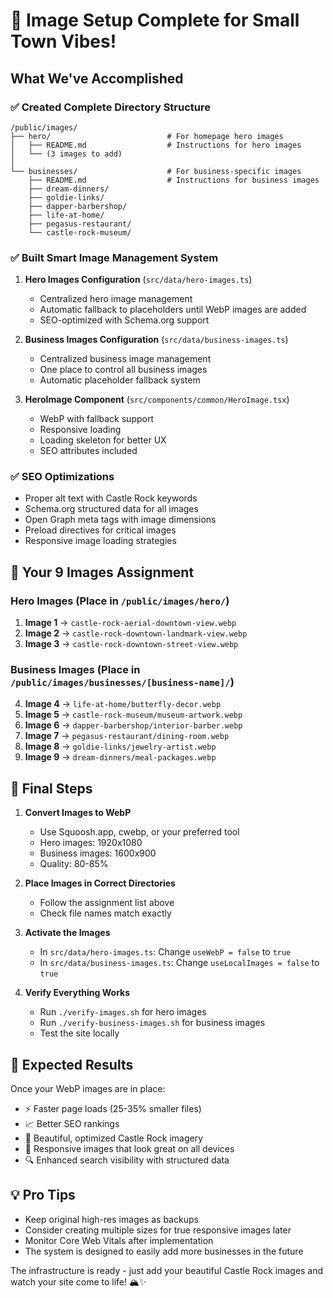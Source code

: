 # 🎉 Image Setup Complete for Small Town Vibes!

## What We've Accomplished

### ✅ Created Complete Directory Structure
```
/public/images/
├── hero/                          # For homepage hero images
│   ├── README.md                  # Instructions for hero images
│   └── (3 images to add)
│
└── businesses/                    # For business-specific images
    ├── README.md                  # Instructions for business images
    ├── dream-dinners/
    ├── goldie-links/
    ├── dapper-barbershop/
    ├── life-at-home/
    ├── pegasus-restaurant/
    └── castle-rock-museum/
```

### ✅ Built Smart Image Management System
1. **Hero Images Configuration** (`src/data/hero-images.ts`)
   - Centralized hero image management
   - Automatic fallback to placeholders until WebP images are added
   - SEO-optimized with Schema.org support

2. **Business Images Configuration** (`src/data/business-images.ts`)
   - Centralized business image management
   - One place to control all business images
   - Automatic placeholder fallback system

3. **HeroImage Component** (`src/components/common/HeroImage.tsx`)
   - WebP with fallback support
   - Responsive loading
   - Loading skeleton for better UX
   - SEO attributes included

### ✅ SEO Optimizations
- Proper alt text with Castle Rock keywords
- Schema.org structured data for all images
- Open Graph meta tags with image dimensions
- Preload directives for critical images
- Responsive image loading strategies

## 📸 Your 9 Images Assignment

### Hero Images (Place in `/public/images/hero/`)
1. **Image 1** → `castle-rock-aerial-downtown-view.webp`
2. **Image 2** → `castle-rock-downtown-landmark-view.webp`
3. **Image 3** → `castle-rock-downtown-street-view.webp`

### Business Images (Place in `/public/images/businesses/[business-name]/`)
4. **Image 4** → `life-at-home/butterfly-decor.webp`
5. **Image 5** → `castle-rock-museum/museum-artwork.webp`
6. **Image 6** → `dapper-barbershop/interior-barber.webp`
7. **Image 7** → `pegasus-restaurant/dining-room.webp`
8. **Image 8** → `goldie-links/jewelry-artist.webp`
9. **Image 9** → `dream-dinners/meal-packages.webp`

## 🚀 Final Steps

1. **Convert Images to WebP**
   - Use Squoosh.app, cwebp, or your preferred tool
   - Hero images: 1920x1080
   - Business images: 1600x900
   - Quality: 80-85%

2. **Place Images in Correct Directories**
   - Follow the assignment list above
   - Check file names match exactly

3. **Activate the Images**
   - In `src/data/hero-images.ts`: Change `useWebP = false` to `true`
   - In `src/data/business-images.ts`: Change `useLocalImages = false` to `true`

4. **Verify Everything Works**
   - Run `./verify-images.sh` for hero images
   - Run `./verify-business-images.sh` for business images
   - Test the site locally

## 🎯 Expected Results

Once your WebP images are in place:
- ⚡ Faster page loads (25-35% smaller files)
- 📈 Better SEO rankings
- 🎨 Beautiful, optimized Castle Rock imagery
- 📱 Responsive images that look great on all devices
- 🔍 Enhanced search visibility with structured data

## 💡 Pro Tips

- Keep original high-res images as backups
- Consider creating multiple sizes for true responsive images later
- Monitor Core Web Vitals after implementation
- The system is designed to easily add more businesses in the future

The infrastructure is ready - just add your beautiful Castle Rock images and watch your site come to life! 🏔️✨

